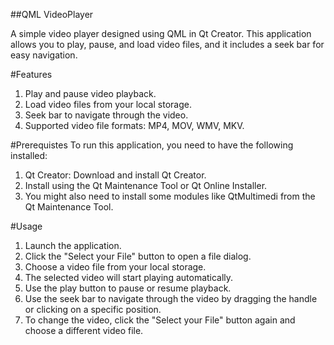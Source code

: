 ##QML VideoPlayer

A simple video player designed using QML in Qt Creator. This application allows you to play, pause, and load video files, and it includes a seek bar for easy navigation.

#Features
1) Play and pause video playback.
2) Load video files from your local storage.
3) Seek bar to navigate through the video.
4) Supported video file formats: MP4, MOV, WMV, MKV.

#Prerequistes 
To run this application, you need to have the following installed:
1) Qt Creator: Download and install Qt Creator.
2) Install using the Qt Maintenance Tool or Qt Online Installer.
3) You might also need to install some modules like QtMultimedi from the Qt Maintenance Tool.

#Usage
1) Launch the application.
2) Click the "Select your File" button to open a file dialog.
3) Choose a video file from your local storage.
4) The selected video will start playing automatically.
5) Use the play button to pause or resume playback.
6) Use the seek bar to navigate through the video by dragging the handle or clicking on a specific position.
7) To change the video, click the "Select your File" button again and choose a different video file.
